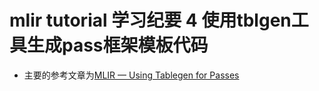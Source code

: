 # mlir tutorial 学习纪要 4 使用tblgen工具生成pass框架模板代码
- 主要的参考文章为[MLIR — Using Tablegen for Passes](https://www.jeremykun.com/2023/08/10/mlir-using-tablegen-for-passes/)
